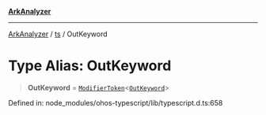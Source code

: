 [**ArkAnalyzer**](../../../../README.md)

***

[ArkAnalyzer](../../../../globals.md) / [ts](../README.md) / OutKeyword

# Type Alias: OutKeyword

> **OutKeyword** = [`ModifierToken`](../interfaces/ModifierToken.md)\<[`OutKeyword`](../enumerations/SyntaxKind.md#outkeyword)\>

Defined in: node\_modules/ohos-typescript/lib/typescript.d.ts:658
